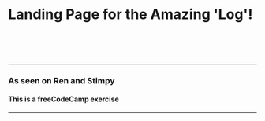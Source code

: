 # Landing Page for the Amazing 'Log'!
<br>
<br>
<br>

--------------------------------------

### As seen on Ren and Stimpy
#### This is a freeCodeCamp exercise

--------------------------------------